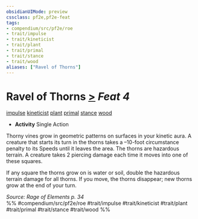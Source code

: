 ```yaml
---
obsidianUIMode: preview
cssclass: pf2e,pf2e-feat
tags:
- compendium/src/pf2e/roe
- trait/impulse
- trait/kineticist
- trait/plant
- trait/primal
- trait/stance
- trait/wood
aliases: ["Ravel of Thorns"]
---
```

# Ravel of Thorns  [>](chapter-9-playing-the-game.md#Actions "Single Action") *Feat 4*  
[impulse](impulse-roe.md "Impulse Action & Ability Trait")  [kineticist](kineticist-roe.md "Kineticist Class Trait")  [plant](plant.md "Plant Creature Type Trait")  [primal](primal.md "Primal Tradition Trait")  [stance](stance.md "Stance Combat Trait")  [wood](wood-roe.md "Wood Energy & Element Trait")  

- **Activity** Single Action

Thorny vines grow in geometric patterns on surfaces in your kinetic aura. A creature that starts its turn in the thorns takes a –10-foot circumstance penalty to its Speeds until it leaves the area. The thorns are hazardous terrain. A creature takes 2 piercing damage each time it moves into one of these squares.

If any square the thorns grow on is water or soil, double the hazardous terrain damage for all thorns. If you move, the thorns disappear; new thorns grow at the end of your turn.

*Source: Rage of Elements p. 34*  
%% #compendium/src/pf2e/roe #trait/impulse #trait/kineticist #trait/plant #trait/primal #trait/stance #trait/wood %%